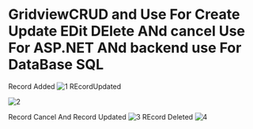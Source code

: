 # GridviewCRUD and Use For Create Update EDit DElete ANd cancel Use For ASP.NET ANd backend use For DataBase SQL
Record Added
![1](https://user-images.githubusercontent.com/9762157/69317816-99337680-0c5d-11ea-8ef5-eef38b05c46d.png)
REcordUpdated 

![2](https://user-images.githubusercontent.com/9762157/69317817-99337680-0c5d-11ea-9f4c-bf3d6a7084ff.png)

Record Cancel And Record Updated
![3](https://user-images.githubusercontent.com/9762157/69317818-99337680-0c5d-11ea-97cd-be6e26463547.png)
REcord Deleted
![4](https://user-images.githubusercontent.com/9762157/69317819-99cc0d00-0c5d-11ea-818a-d68344945d3a.png)

